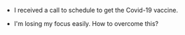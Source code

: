 - I received a call to schedule to get the Covid-19 vaccine.

- I'm losing my focus easily. How to overcome this?
